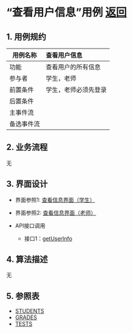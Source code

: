 # “查看用户信息”用例 [返回](../README.md)
## 1. 用例规约

|用例名称|查看用户信息|
|-------|:-------------|
|功能|查看用户的所有信息|
|参与者|学生，老师|
|前置条件|学生，老师必须先登录|
|后置条件| |
|主事件流| |
|备选事件流| |

## 2. 业务流程
无

## 3. 界面设计
- 界面参照1: [查看信息界面（学生）](../ui/modify_users_stu.html)
- 界面参照2: [查看信息界面（老师）](../ui/modify_users_teacher.html)

- API接口调用
    - 接口1：[getUserInfo](../接口/getUserInfo.md)

## 4. 算法描述
无
    
## 5. 参照表
- [STUDENTS](../DesignDatabase.md/#STUDENTS)
- [GRADES](../DesignDatabase.md/#GRADES)
- [TESTS](../DesignDatabase.md/#TESTS)
